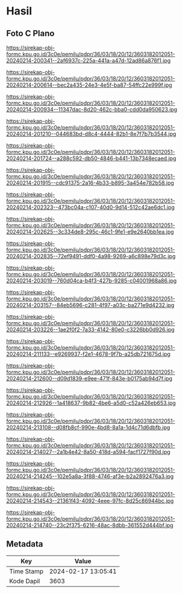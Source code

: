 # Hasil

## Foto C Plano

https://sirekap-obj-formc.kpu.go.id/3c0e/pemilu/pdpr/36/03/18/20/12/3603182012051-20240214-200341--2af6937c-225a-441a-a47d-12ad86a876f1.jpg

https://sirekap-obj-formc.kpu.go.id/3c0e/pemilu/pdpr/36/03/18/20/12/3603182012051-20240214-200614--bec2a435-24e3-4e5f-ba87-54ffc22e999f.jpg

https://sirekap-obj-formc.kpu.go.id/3c0e/pemilu/pdpr/36/03/18/20/12/3603182012051-20240214-200934--11347dac-8d20-462c-bba0-cdd0da950623.jpg

https://sirekap-obj-formc.kpu.go.id/3c0e/pemilu/pdpr/36/03/18/20/12/3603182012051-20240214-201210--044683bd-d8c4-4444-82b1-8e7f7b7b3544.jpg

https://sirekap-obj-formc.kpu.go.id/3c0e/pemilu/pdpr/36/03/18/20/12/3603182012051-20240214-201724--a288c592-db50-4846-b441-13b7348ecaed.jpg

https://sirekap-obj-formc.kpu.go.id/3c0e/pemilu/pdpr/36/03/18/20/12/3603182012051-20240214-201915--cdc91375-2a16-4b33-b895-3a454e782b58.jpg

https://sirekap-obj-formc.kpu.go.id/3c0e/pemilu/pdpr/36/03/18/20/12/3603182012051-20240214-202323--473bc04a-c107-40d0-9d14-512c42ae6dc1.jpg

https://sirekap-obj-formc.kpu.go.id/3c0e/pemilu/pdpr/36/03/18/20/12/3603182012051-20240214-202625--3c334de8-295c-46c1-9fe1-e9e2640bb1ea.jpg

https://sirekap-obj-formc.kpu.go.id/3c0e/pemilu/pdpr/36/03/18/20/12/3603182012051-20240214-202835--72ef9491-ddf0-4a98-9269-a6c898e79d3c.jpg

https://sirekap-obj-formc.kpu.go.id/3c0e/pemilu/pdpr/36/03/18/20/12/3603182012051-20240214-203019--760d04ca-b4f3-427b-9285-c04001968a86.jpg

https://sirekap-obj-formc.kpu.go.id/3c0e/pemilu/pdpr/36/03/18/20/12/3603182012051-20240214-203157--84eb5696-c281-4f97-a03c-ba271e9d4232.jpg

https://sirekap-obj-formc.kpu.go.id/3c0e/pemilu/pdpr/36/03/18/20/12/3603182012051-20240214-203226--1ae2f0f2-7a33-4142-80e0-c3226bb0d926.jpg

https://sirekap-obj-formc.kpu.go.id/3c0e/pemilu/pdpr/36/03/18/20/12/3603182012051-20240214-211133--e9269937-f2e1-4678-9f7b-a25db721675d.jpg

https://sirekap-obj-formc.kpu.go.id/3c0e/pemilu/pdpr/36/03/18/20/12/3603182012051-20240214-212600--d09d1839-e9ee-471f-843e-b0175ab94d7f.jpg

https://sirekap-obj-formc.kpu.go.id/3c0e/pemilu/pdpr/36/03/18/20/12/3603182012051-20240214-212926--1a418637-9b82-4be6-a5d0-c52a426eb653.jpg

https://sirekap-obj-formc.kpu.go.id/3c0e/pemilu/pdpr/36/03/18/20/12/3603182012051-20240214-213108--d08fb8cf-990e-4bd8-8a1a-1d4c71d6dbfb.jpg

https://sirekap-obj-formc.kpu.go.id/3c0e/pemilu/pdpr/36/03/18/20/12/3603182012051-20240214-214027--2a1b4e42-8a50-418d-a594-facf1727f90d.jpg

https://sirekap-obj-formc.kpu.go.id/3c0e/pemilu/pdpr/36/03/18/20/12/3603182012051-20240214-214245--102e5a8a-3f88-4746-af3e-b2a2892476a3.jpg

https://sirekap-obj-formc.kpu.go.id/3c0e/pemilu/pdpr/36/03/18/20/12/3603182012051-20240214-214543--21361f43-4092-4eee-97fc-8d25c86944bc.jpg

https://sirekap-obj-formc.kpu.go.id/3c0e/pemilu/pdpr/36/03/18/20/12/3603182012051-20240214-214740--23c2f375-6216-48ac-8dbb-361552d444bf.jpg


## Metadata

| Key        | Value               |
| ---------- | ------------------- |
| Time Stamp | 2024-02-17 13:05:41 |
| Kode Dapil | 3603                |



